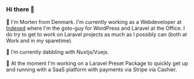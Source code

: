 ### Hi there 👋

🔭  I'm Morten from Denmark. I'm currently working as a Webdeveloper at [Indexed](https://www.indexed.dk/) where I'm the goto-guy for WordPress and Laravel at the Office. I do try to get to work on Laravel projects as much as I possibly can (both at Work and in my sparetime).

🌱 I’m currently dabbling with Nuxtjs/Vuejs.

🔭 At the moment I'm working on a Laravel Preset Package to quickly get up and running with a SaaS platform with payments via Stripe via Cashier.

<!--
**mortenebak/mortenebak** is a ✨ _special_ ✨ repository because its `README.md` (this file) appears on your GitHub profile.

Here are some ideas to get you started:

- 🔭 I’m currently working on ...
- 🌱 I’m currently learning ...
- 👯 I’m looking to collaborate on ...
- 🤔 I’m looking for help with ...
- 💬 Ask me about ...
- 📫 How to reach me: ...
- 😄 Pronouns: ...
- ⚡ Fun fact: ...
-->
